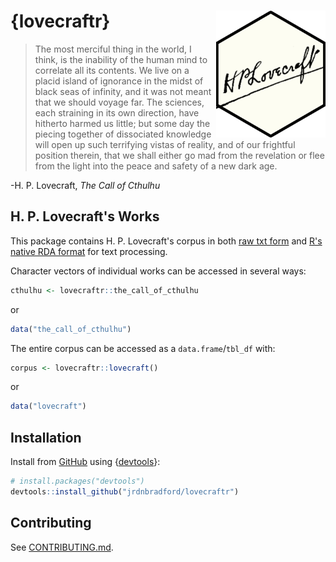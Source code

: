 # {lovecraftr} <img src="inst/stickers/signature.png" alt="H. P. Lovecraft's signature in an R package hexagon" width="175" align="right"/>

> The most merciful thing in the world, I think, is the inability of the human mind to correlate all its contents. We live on a placid island of ignorance in the midst of black seas of infinity, and it was not meant that we should voyage far. The sciences, each straining in its own direction, have hitherto harmed us little; but some day the piecing together of dissociated knowledge will open up such terrifying vistas of reality, and of our frightful position therein, that we shall either go mad from the revelation or flee from the light into the peace and safety of a new dark age.

-H. P. Lovecraft, *The Call of Cthulhu*

## H. P. Lovecraft's Works

This package contains H. P. Lovecraft's corpus in both [raw txt form](/data-raw/corpus/) and [R's native RDA format](/data/) for text processing.

Character vectors of individual works can be accessed in several ways:
```R
cthulhu <- lovecraftr::the_call_of_cthulhu
```
or
```R
data("the_call_of_cthulhu")
```

The entire corpus can be accessed as a `data.frame`/`tbl_df` with:
```R
corpus <- lovecraftr::lovecraft()
```
or
```R
data("lovecraft")
```

## Installation

Install from [GitHub](https://github.com/jrdnbradford/lovecraftr/) using {[devtools](https://devtools.r-lib.org/)}:
```R
# install.packages("devtools")
devtools::install_github("jrdnbradford/lovecraftr")
```

## Contributing

See [CONTRIBUTING.md](/.github/CONTRIBUTING.md).
